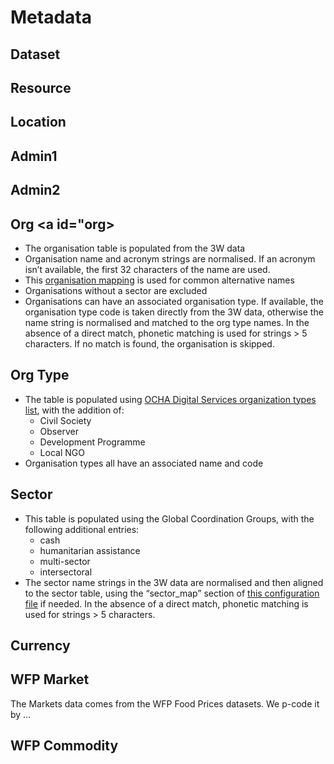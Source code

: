 # Metadata

## Dataset <a id="dataset"></a>

## Resource <a id="resource"></a>

## Location <a id="location"></a>

## Admin1  <a id="admin1"></a>

## Admin2 <a id="admin2"></a>

## Org <a id="org></a>

* The organisation table is populated from the 3W data
* Organisation name and acronym strings are normalised. If an acronym isn’t
  available, the first 32 characters of the name are used.
* This [organisation mapping](https://docs.google.com/spreadsheets/d/e/2PACX-1vSfBWvSu3fKA743VvHtgf-pIGkYH7zhy-NP7DZgEV9_a6YU7vtCeWhbLM56aUL1iIfrfv5UBvvjVt7B/pub?gid=1040329566&single=true&output=csv)
  is used for common alternative names
* Organisations without a sector are excluded
* Organisations can have an associated organisation type. If available, the
  organisation type code is taken directly from the 3W data, otherwise the name
  string is normalised and matched to the org type names. In the absence of a
  direct match, phonetic matching is used for strings > 5 characters. If no
  match is found, the organisation is skipped.

## Org Type <a id="org-type"></a>

* The table is populated using
  [OCHA Digital Services organization types list](https://data.humdata.org/dataset/organization-types-beta),
  with the addition of:
  * Civil Society
  * Observer
  * Development Programme
  * Local NGO
* Organisation types all have an associated name and code

## Sector  <a id=sector></a>

* This table is populated using the Global Coordination Groups, with the
  following additional entries:
  * cash
  * humanitarian assistance
  * multi-sector
  * intersectoral
* The sector name strings in the 3W data are normalised and then aligned to the
  sector table, using the “sector_map” section of
  [this configuration file](https://github.com/OCHA-DAP/hapi-pipelines/blob/main/src/hapi/pipelines/configs/core.yaml)
  if needed.
  In the absence of a direct match, phonetic matching is used for
  strings > 5 characters.

## Currency <a id="currency"></a>

## WFP Market <a id="wfp-market"></a>

The Markets data comes from the WFP Food Prices datasets. We p-code it by …

## WFP Commodity <a id="wfp-commodity"></a>
